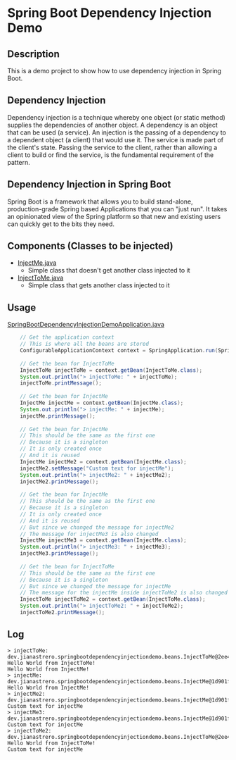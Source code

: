 # Spring Boot Dependency Injection Demo

## Description
This is a demo project to show how to use dependency injection in Spring Boot.

## Dependency Injection
Dependency injection is a technique whereby one object (or static method) supplies the dependencies of another object. A dependency is an object that can be used (a service). An injection is the passing of a dependency to a dependent object (a client) that would use it. The service is made part of the client's state. Passing the service to the client, rather than allowing a client to build or find the service, is the fundamental requirement of the pattern.

## Dependency Injection in Spring Boot
Spring Boot is a framework that allows you to build stand-alone, production-grade Spring based Applications that you can "just run". It takes an opinionated view of the Spring platform so that new and existing users can quickly get to the bits they need.

## Components (Classes to be injected)
* [InjectMe.java](src/main/java/dev/jianastrero/springbootdependencyinjectiondemo/beans/InjectMe.java)
  * Simple class that doesn't get another class injected to it
* [InjectToMe.java](src/main/java/dev/jianastrero/springbootdependencyinjectiondemo/beans/InjectToMe.java)
  * Simple class that gets another class injected to it

## Usage
[SpringBootDependencyInjectionDemoApplication.java](src/main/java/dev/jianastrero/springbootdependencyinjectiondemo/SpringBootDependencyInjectionDemoApplication.java)
```java
    // Get the application context
    // This is where all the beans are stored
    ConfigurableApplicationContext context = SpringApplication.run(SpringBootDependencyInjectionDemoApplication.class, args);
    
    // Get the bean for InjectToMe
    InjectToMe injectToMe = context.getBean(InjectToMe.class);
    System.out.println("> injectToMe: " + injectToMe);
    injectToMe.printMessage();
    
    // Get the bean for InjectMe
    InjectMe injectMe = context.getBean(InjectMe.class);
    System.out.println("> injectMe: " + injectMe);
    injectMe.printMessage();
    
    // Get the bean for InjectMe
    // This should be the same as the first one
    // Because it is a singleton
    // It is only created once
    // And it is reused
    InjectMe injectMe2 = context.getBean(InjectMe.class);
    injectMe2.setMessage("Custom text for injectMe");
    System.out.println("> injectMe2: " + injectMe2);
    injectMe2.printMessage();
    
    // Get the bean for InjectMe
    // This should be the same as the first one
    // Because it is a singleton
    // It is only created once
    // And it is reused
    // But since we changed the message for injectMe2
    // The message for injectMe3 is also changed
    InjectMe injectMe3 = context.getBean(InjectMe.class);
    System.out.println("> injectMe3: " + injectMe3);
    injectMe3.printMessage();
    
    // Get the bean for InjectToMe
    // This should be the same as the first one
    // Because it is a singleton
    // But since we changed the message for injectMe
    // The message for the injectMe inside injectToMe2 is also changed
    InjectToMe injectToMe2 = context.getBean(InjectToMe.class);
    System.out.println("> injectToMe2: " + injectToMe2);
    injectToMe2.printMessage();
```

## Log
```text
> injectToMe: dev.jianastrero.springbootdependencyinjectiondemo.beans.InjectToMe@2ee48610
Hello World from InjectToMe!
Hello World from InjectMe!
> injectMe: dev.jianastrero.springbootdependencyinjectiondemo.beans.InjectMe@1d901f20
Hello World from InjectMe!
> injectMe2: dev.jianastrero.springbootdependencyinjectiondemo.beans.InjectMe@1d901f20
Custom text for injectMe
> injectMe3: dev.jianastrero.springbootdependencyinjectiondemo.beans.InjectMe@1d901f20
Custom text for injectMe
> injectToMe2: dev.jianastrero.springbootdependencyinjectiondemo.beans.InjectToMe@2ee48610
Hello World from InjectToMe!
Custom text for injectMe
```
